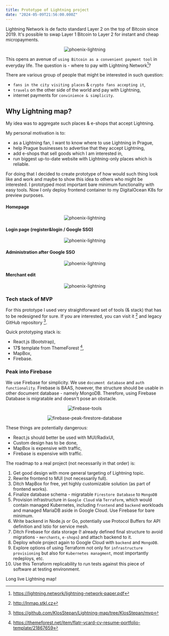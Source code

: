 ```yaml
---
title: Prototype of Lightning project
date: "2024-05-09T21:56:00.000Z"
---
```


Lightning Network is de facto standard Layer 2 on the top of Bitcoin since 2019. It's possible to swap Layer 1 Bitcoin to Layer 2 for instant and cheap micropayments.  

<p align="center">
  <img src="./phoenix-wallet.png" alt="phoenix-lightning"/>
</p> 

 This opens an avenue of `using Bitcoin as a convenient payment tool` in everyday life. The question is - where to pay with Lightning Network[^1]?   
 
 There are various group of people that might be interested in such question:
 - `fans in the city visiting places` & `crypto fans accepting it`,
 - `travels` on the other side of the world and pay with Lightning,
 - internet payments for `convinience & simplicity`.

## Why Lightning map?
My idea was to aggregate such places & e-shops that accept Lightning.

My personal motivation is to:
- as a Lightning fan, I want to know where to use Lightning in Prague,
- help Prague businesses to advertise that they accept Lightning,
- add e-shops that sell goods which I am interested in,
- run biggest up-to-date website with Lightning-only places which is reliable. 

For doing that I decided to create prototype of how would such thing look like and work and maybe to show this idea to others who might be interested. I prototyped most important bare minimum functionality with easy tools. Now I only deploy frontend container to my DigitalOcean K8s for preview purposes.

#### Homepage
<p align="center">
  <img src="./lightning-map-1.png" alt="phoenix-lightning"/>
</p>   

#### Login page (register&login / Google SSO)
<p align="center">
  <img src="./lightning-map-2.png" alt="phoenix-lightning"/>
</p> 

#### Administration after Google SSO
<p align="center">
  <img src="./lightning-map-3.png" alt="phoenix-lightning"/>
</p>   

#### Merchant edit

<p align="center">
  <img src="./lightning-map-4.png" alt="phoenix-lightning"/>
</p>  

### Tech stack of MVP
For this prototype I used very straightforward set of tools (& stack) that has to be redesigned for sure. If you are interested, you can visit it [^2] and legacy GitHub repository [^3].     

Quick prototyping stack is:
- React.js (Bootstrap),
- 17$ template from ThemeForest [^4],
- MapBox,
- Firebase. 

### Peak into Firebase  
We use Firebase for simplicity. We use `document database` and `auth functionality`. Firebase is BAAS, however, the structure should be usable in other document database - namely MongoDB. Therefore, using Firebase Database is migratable and doesn't pose an obstacle.  
<p align="center">
  <img src="./firebase-1.png" alt="firebase-tools"/>
</p>  

<p align="center">
  <img src="./firebase-2.png" alt="firebase-peak-firestore-database"/>
</p>  

These things are potentially dangerous:
- React.js should better be used with MUI/RadixUI,
- Custom design has to be done,
- MapBox is expensive with traffic,
- Firebase is expensive with traffic.

The roadmap to a real project (not necessarily in that order) is: 
1. Get good design with more general targeting of Lightning topic.
2. Rewrite frontend to MUI (not necessarily full).
3. Ditch MapBox for free, yet highly customizable solution (as part of frontend works).
4. Finalize database schema - migratable `Firestore Database` to `MongoDB`
5. Provision infrastructure in `Google Cloud` via `Terraform`, which would contain managed Kubernetes, including `frontend` and `backend` workloads and managed MariaDB aside in Google Cloud. Use Firebase for bare minimum.
6. Write backend in Node.js or Go, potentially use Protocol Buffers for API definition and Istio for service mesh.
7. Ditch Firebase for data storage (! already defined final structure to avoid migrations - `merchants`, `e-shops`) and attach backend to it.
8. Deploy whole project again to Google Cloud with `backend` and `MongoDB`.
9. Explore options of using Terraform not only for `infrastructure provisioning` but also for `Kubernetes managment`, most importantly redeploys, etc.
10. Use this Terraform replicability to run tests against this piece of software at testing environment.  

Long live Lightning map!   

[^1]: https://lightning.network/lightning-network-paper.pdf
[^2]: http://lnmap.stkl.cz
[^3]: https://github.com/KlosStepan/Lightning-map/tree/KlosStepan/mvp
[^4]: https://themeforest.net/item/flatr-vcard-cv-resume-portfolio-template/21867659